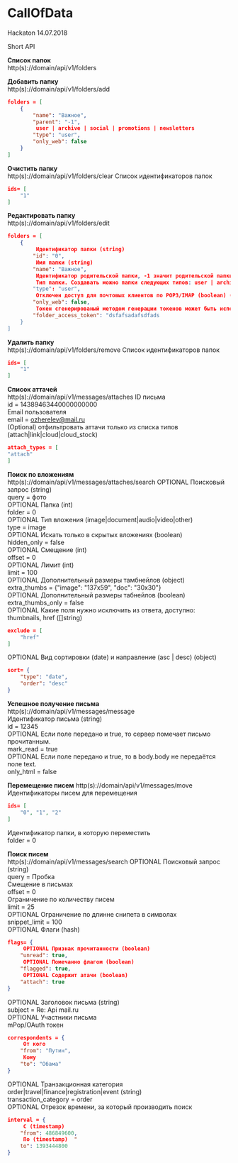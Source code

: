 # CallOfData
Hackaton 14.07.2018

Short API<br/>

**Список папок**<br/>
http(s)://domain/api/v1/folders<br/>

**Добавить папку**<br/>
http(s)://domain/api/v1/folders/add<br/>
```json
folders = [
    { 
        "name": "Важное",
        "parent": "-1",
         user | archive | social | promotions | newsletters 
        "type": "user",
        "only_web": false
    }
]
```
**Очистить папку**<br/>
http(s)://domain/api/v1/folders/clear Список идентификаторов папок <br/>
```json
ids= [
	"1"
]
```

**Редактировать папку**<br/>
http(s)://domain/api/v1/folders/edit<br/>
```json
folders = [
	{
		 Идентификатор папки (string) 
		"id": "0",
		 Имя папки (string) 
		"name": "Важное",
		 Идентификатор родительской папки, -1 значит родительской папки нет (string)  "parent": "-1",
		 Тип папки. Создавать можно папки следующих типов: user | archive | social | promotions | newsletters 
		"type": "user",
		 Отключен доступ для почтовых клиентов по POP3/IMAP (boolean) (если параметра нет, значит false) 
		"only_web": false,
		 Токен сгенерированый методом генерации токенов может быть использован в место пароля от папки (Не обязательный) 
		"folder_access_token": "dsfafsadafsdfads
	}
]
```

**Удалить папку**<br/>
http(s)://domain/api/v1/folders/remove Список идентификаторов папок<br/>
```json
ids= [
	"1"
]
```

**Список аттачей**<br/>
http(s)://domain/api/v1/messages/attaches ID письма <br/>
id = 14389463440000000000<br/>
Email пользователя <br/>
email = ozherelev@mail.ru<br/>
(Optional) отфильтровать аттачи только из списка типов (attach|link|cloud|cloud_stock) <br/>
```json
attach_types = [
"attach"
]
```
**Поиск по вложениям**<br/>
http(s)://domain/api/v1/messages/attaches/search  OPTIONAL Поисковый запрос (string) <br/>
query = фото<br/>
OPTIONAL Папка (int)<br/>
folder = 0<br/>
 OPTIONAL Тип вложения (image|document|audio|video|other) <br/>
type = image<br/>
 OPTIONAL Искать только в скрытых вложениях (boolean) <br/>
hidden_only = false<br/>
 OPTIONAL Смещение (int) <br/>
offset = 0<br/>
 OPTIONAL Лимит (int) <br/>
limit = 100<br/>
 OPTIONAL Дополнительный размеры тамбнейлов (object) <br/>
extra_thumbs = {"image": "137x59", "doc": "30x30"}<br/>
 OPTIONAL Дополнительный размеры табнейлов (boolean) <br/>
extra_thumbs_only = false<br/>
 OPTIONAL Какие поля нужно исключить из ответа, доступно: thumbnails, href ([]string)  <br/>
```json
exclude = [
	"href"
]
```
 OPTIONAL Вид сортировки (date) и направление (asc | desc) (object) <br/>
```json
sort= {
	"type": "date",
	"order": "desc"
}
```

**Успешное получение письма**<br/>
http(s)://domain/api/v1/messages/message<br/>
 Идентификатор письма (string) <br/>
id = 12345<br/>
 OPTIONAL Если поле передано и true, то сервер помечает письмо прочитанным.  <br/>
mark_read = true<br/>
 OPTIONAL Если поле передано и true, то в body.body не передаётся поле text. <br/>
only_html = false<br/>

**Перемещение писем**
http(s)://domain/api/v1/messages/move <br/>
 Идентификаторы писем для перемещения <br/>
```json
ids= [
	"0", "1", "2"
]
```
 Идентификатор папки, в которую переместить <br/>
folder = 0<br/>


**Поиск писем**<br/>
http(s)://domain/api/v1/messages/search  OPTIONAL Поисковый запрос (string) <br/>
query = Пробка<br/>
 Смещение в письмах <br/>
offset = 0<br/>
 Ограничение по количеству писем <br/>
limit = 25<br/>
 OPTIONAL Ограничение по длинне снипета в символах  <br/>
snippet_limit = 100<br/>
 OPTIONAL Флаги (hash) <br/>
```json
flags= {
	 OPTIONAL Признак прочитанности (boolean) 
	"unread": true,
	 OPTIONAL Помечанно флагом (boolean)  
	"flagged": true,
	 OPTIONAL Содержит атачи (boolean)  
	"attach": true
}
```
 OPTIONAL Заголовок письма (string) <br/>
subject = Re: Api mail.ru<br/>
 OPTIONAL Участники письма <br/>
mPop/OAuth токен<br/>
```json
correspondents = { 
	 От кого 
	"from": "Путин", 
	 Кому  
	"to": "Обама"
}
```
 OPTIONAL Транзакционная категория order|travel|finance|registration|event (string) <br/>
transaction_category = order<br/>
 OPTIONAL Отрезок времени, за который производить поиск <br/>
```json
interval = {
	 С (timestamp) 
	"from": 486849600,
	 По (timestamp)  "
	to": 1393444800
}
```